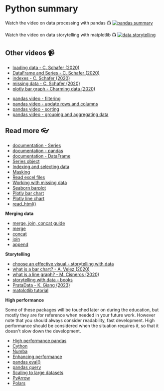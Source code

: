 # Python summary 

Watch the video on data processing with pandas :tv:
[![pandas summary]()](https://youtu.be/rt9HUsJSbbY)

Watch the video on data storytelling with matplotlib :tv:
[![data storytelling]()](https://youtu.be/Ys1zPifbuyM)



## Other videos :video_camera:

- [loading data - C. Schafer (2020)][pandas_vid_load_data]
- [DataFrame and Series - C. Schafer (2020)][pandas_vid_df]
- [indexes - C. Schafer (2020)][pandas_vid_index]
- [missing data - C. Schafer (2020)][pandas_vid_nan]
- [plotly bar graph - Charming data (2020)](https://www.youtube.com/watch?v=N1GwQNatOwo&list=PLh3I780jNsiTXlWYiNWjq2rBgg3UsL1Ub&index=2)

[pipenv_vid]: https://www.youtube.com/watch?v=6Qmnh5C4Pmo
[pandas_vid_load_data]: https://www.youtube.com/watch?v=ZyhVh-qRZPA&t=450s
[pandas_vid_df]: https://www.youtube.com/watch?v=zmdjNSmRXF4
[pandas_vid_index]: https://www.youtube.com/watch?v=W9XjRYFkkyw&list=RDCMUCCezIgC97PvUuR4_gbFUs5g&index=3
[pandas_vid_nan]: https://www.youtube.com/watch?v=KdmPHEnPJPs&list=RDCMUCCezIgC97PvUuR4_gbFUs5g&index=9


- [pandas video - filtering](https://www.youtube.com/watch?v=Lw2rlcxScZY&list=RDCMUCCezIgC97PvUuR4_gbFUs5g&index=4)
- [pandas video - update rows and columns](https://www.youtube.com/watch?v=DCDe29sIKcE&list=RDCMUCCezIgC97PvUuR4_gbFUs5g&index=5)
- [pandas video - sorting](https://www.youtube.com/watch?v=T11QYVfZoD0&list=RDCMUCCezIgC97PvUuR4_gbFUs5g&index=7)
- [pandas video - grouping and aggregating data](https://www.youtube.com/watch?v=txMdrV1Ut64&list=RDCMUCCezIgC97PvUuR4_gbFUs5g&index=8)

## Read more :eyeglasses:

- [documentation - Series](https://pandas.pydata.org/pandas-docs/stable/reference/api/pandas.Series.html#pandas.Series)
- [documentation - pandas](https://pandas.pydata.org/pandas-docs/stable/getting_started/index.html)
- [documentation - DataFrame](https://pandas.pydata.org/pandas-docs/stable/reference/api/pandas.DataFrame.html?highlight=dataframe#pandas.DataFrame)
- [Series object](https://pandas.pydata.org/pandas-docs/stable/reference/api/pandas.Series.html?highlight=series#pandas.Series)
- [Indexing and selecting data](https://pandas.pydata.org/pandas-docs/stable/user_guide/indexing.html)
- [Masking](https://pandas.pydata.org/docs/reference/api/pandas.DataFrame.mask.html)
- [Read excel files](https://pandas.pydata.org/docs/reference/api/pandas.read_excel.html)
- [Working with missing data](https://pandas.pydata.org/pandas-docs/stable/user_guide/missing_data.html)
- [Seaborn barplot](https://seaborn.pydata.org/generated/seaborn.barplot.html)
- [Plotly bar chart](https://plotly.com/python/bar-charts/)
- [Plotly line chart](https://plotly.com/python/line-charts/)
- [read_html()](https://pandas.pydata.org/docs/reference/api/pandas.read_html.html)

**Merging data**
- [merge, join, concat guide](https://pandas.pydata.org/docs/user_guide/merging.html)
- [merge](https://pandas.pydata.org/docs/reference/api/pandas.merge.html)
- [concat](https://pandas.pydata.org/docs/reference/api/pandas.concat.html?highlight=concat)
- [join](https://pandas.pydata.org/docs/reference/api/pandas.DataFrame.join.html)
- [append](https://pandas.pydata.org/docs/reference/api/pandas.DataFrame.append.html)

**Storytelling**
- [choose an effective visual - storytelling with data](https://www.storytellingwithdata.com/chart-guide)
- [what is a bar chart? - A. Velez (2020)](https://www.storytellingwithdata.com/blog/2020/2/19/what-is-a-bar-chart)
- [what is a line graph? - M. Cisneros (2020)](https://www.storytellingwithdata.com/blog/2020/3/24/what-is-a-line-graph)
- [storytelling with data - books](https://www.storytellingwithdata.com/books)
- [PrataData - K. Giang (2023)](https://github.com/kokchun/PrataData)
- [matplotlib tutorial](https://matplotlib.org/stable/users/explain/quick_start.html#quick-start)

**High performance**

Some of these packages will be touched later on during the education, but mostly they are for reference when needed in your future work. However note that you should always consider readability, fast development. High performance should be considered when the situation requires it, so that it doesn't slow down the development.
- [High performance pandas](https://pandas.pydata.org/pandas-docs/stable/user_guide/enhancingperf.html)
- [Cython](https://cython.readthedocs.io/en/latest/src/tutorial/cython_tutorial.html)
- [Numba](http://numba.pydata.org/)
- [Enhancing performance](https://pandas.pydata.org/docs/user_guide/enhancingperf.html)
- [pandas eval()](https://pandas.pydata.org/docs/reference/api/pandas.DataFrame.eval.html?highlight=eval#pandas.DataFrame.eval)
- [pandas query](https://pandas.pydata.org/docs/reference/api/pandas.DataFrame.query.html?highlight=query#pandas.DataFrame.query)
- [Scaling to large datasets](https://pandas.pydata.org/docs/user_guide/scale.html?highlight=efficency)
- [PyArrow](https://arrow.apache.org/docs/python/index.html)
- [Polars](https://pola.rs/)